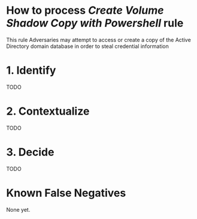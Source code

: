 # How to process *Create Volume Shadow Copy with Powershell* rule
This rule Adversaries may attempt to access or create a copy of the Active Directory domain database in order to steal credential information

# 1. Identify
TODO

# 2. Contextualize
TODO

# 3. Decide
TODO

# Known False Negatives
None yet.
